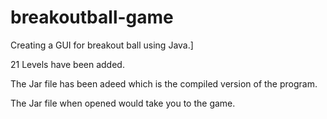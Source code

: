 # breakoutball-game
Creating a GUI for breakout ball using Java.]


21 Levels have been added.


The Jar file has been adeed which is the compiled version of the program.


The Jar file when opened would take you to the game.
